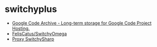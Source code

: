 # switchyplus

- [Google Code Archive - Long-term storage for Google Code Project Hosting.](https://code.google.com/archive/p/switchyplus/downloads)
- [FelisCatus/SwitchyOmega](https://github.com/FelisCatus/SwitchyOmega/wiki)
- [Proxy SwitchySharp](https://chrome.google.com/webstore/detail/proxy-switchysharp/dpplabbmogkhghncfbfdeeokoefdjegm/related?utm_source=chrome-ntp-icon)
